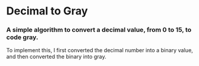 # Decimal to Gray

### A simple algorithm to convert a **decimal value**, from 0 to 15, to **code gray**. 

To implement this, I first converted the decimal number into a binary value, and then converted the binary into gray.